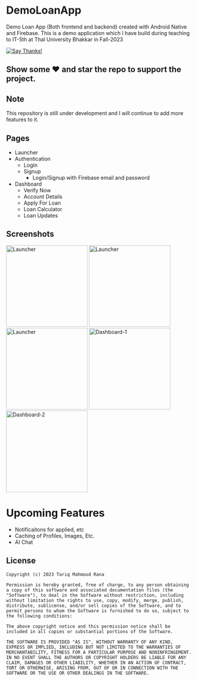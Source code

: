 # DemoLoanApp

Demo Loan App (Both frontend and backend) created with Android Native and Firebase. This is a demo application which I have build during teaching to IT-5th at Thal University Bhakkar in Fall-2023

[![Say Thanks!](https://img.shields.io/badge/Say%20Thanks-!-1EAEDB.svg)](https://www.youtube.com/@codetrix786)

## Show some :heart: and star the repo to support the project.

## Note
This repository is still under development and I will continue to add more features to it.

## Pages

* Launcher
* Authentication
   * Login
   * Signup
        * Login/Signup with Firebase email and password
 * Dashboard
    * Verify Now
    * Account Details
    * Apply For Loan
    * Loan Calculator
    * Loan Updates
 


## Screenshots
<p>
<img src="https://github.com/bazantariq/DemoLoanApp/assets/35604864/9ef6fa0b-add7-4523-a27a-6920828559e7.png" alt="Launcher" width = "220" >
 <img src="https://github.com/bazantariq/DemoLoanApp/assets/35604864/9ef6fa0b-add7-4523-a27a-6920828559e7.png" alt="Launcher" width = "220" >
  <img src="https://github.com/bazantariq/DemoLoanApp/assets/35604864/9ef6fa0b-add7-4523-a27a-6920828559e7.png" alt="Launcher" width = "220" >
<img src="https://github.com/bazantariq/DemoLoanApp/assets/35604864/279b7169-c415-409a-a443-90647c139328.png" alt="Dashboard-1" width = "220" >
<img src="https://github.com/bazantariq/DemoLoanApp/assets/35604864/10fa381e-51ea-49a4-8791-25295d1a67f3.png" alt="Dashboard-2" width = "220">

</p>



# Upcoming Features
 -  Notificaitons for applied, etc
 -  Caching of Profiles, Images, Etc.
 -  AI Chat
 

## License

    Copyright (c) 2023 Tariq Mahmood Rana
    
    Permission is hereby granted, free of charge, to any person obtaining a copy of this software and associated documentation files (the "Software"), to deal in the Software without restriction, including without limitation the rights to use, copy, modify, merge, publish, distribute, sublicense, and/or sell copies of the Software, and to permit persons to whom the Software is furnished to do so, subject to the following conditions:
    
    The above copyright notice and this permission notice shall be included in all copies or substantial portions of the Software.
    
    THE SOFTWARE IS PROVIDED "AS IS", WITHOUT WARRANTY OF ANY KIND, EXPRESS OR IMPLIED, INCLUDING BUT NOT LIMITED TO THE WARRANTIES OF MERCHANTABILITY, FITNESS FOR A PARTICULAR PURPOSE AND NONINFRINGEMENT. IN NO EVENT SHALL THE AUTHORS OR COPYRIGHT HOLDERS BE LIABLE FOR ANY CLAIM, DAMAGES OR OTHER LIABILITY, WHETHER IN AN ACTION OF CONTRACT, TORT OR OTHERWISE, ARISING FROM, OUT OF OR IN CONNECTION WITH THE SOFTWARE OR THE USE OR OTHER DEALINGS IN THE SOFTWARE.
